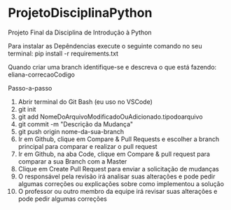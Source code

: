 # ProjetoDisciplinaPython
Projeto Final da Disciplina de Introdução à Python

Para instalar as Depêndencias execute o seguinte comando no seu terminal:
pip install -r requirements.txt

Quando criar uma branch identifique-se e descreva o que está fazendo:
eliana-correcaoCodigo

Passo-a-passo
1. Abrir terminal do Git Bash (eu uso no VSCode)
2. git init
3. git add NomeDoArquivoModificadoOuAdicionado.tipodoarquivo
4. git commit -m "Descrição da Mudança"
5. git push origin nome-da-sua-branch
6. Ir em Github, clique em Compare & Pull Requests e escolher a branch principal para comparar e realizar o pull request
6. Ir em Github, na aba Code, clique em Compare & pull request para comparar a sua Branch com a Master
7. Clique em Create Pull Request para enviar a solicitação de mudanças
8. O responsável pela revisão irá analisar suas alterações e pode pedir algumas correções ou explicações sobre como implementou a solução
8. O professor ou outro membro da equipe irá revisar suas alterações e pode pedir algumas correções